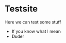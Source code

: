 Testsite
==============================================

Here we can test some stuff

* If you know what I mean
* Duder

